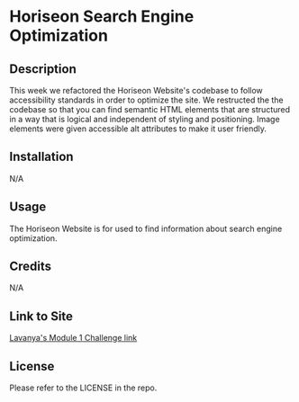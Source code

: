 # Horiseon Search Engine Optimization

## Description

This week we refactored the Horiseon Website's codebase to follow accessibility standards in order to optimize the site. We restructed the the codebase so that you can find semantic HTML elements that are structured in a way that is logical and independent of styling and positioning. Image elements were given accessible alt attributes to make it user friendly.

## Installation

N/A

## Usage

The Horiseon Website is for used to find information about search engine optimization.

## Credits

N/A

## Link to Site

[Lavanya's Module 1 Challenge link](https://lavanyavirushan.github.io/m1C-accessibility/)

## License

Please refer to the LICENSE in the repo.
